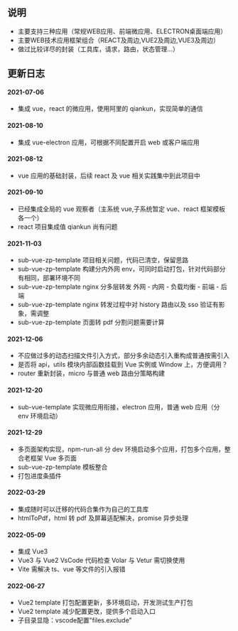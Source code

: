## 说明

- 主要支持三种应用（常规WEB应用、前端微应用、ELECTRON桌面端应用）
- 主要WEB技术应用框架组合（REACT及周边,VUE2及周边,VUE3及周边）
- 做过比较详尽的封装（工具库，请求，路由，状态管理...）

## 更新日志

#### 2021-07-06

- 集成 vue，react 的微应用，使用阿里的 qiankun，实现简单的通信

#### 2021-08-10

- 集成 vue-electron 应用，可根据不同配置开启 web 或客户端应用

#### 2021-08-12

- vue 应用的基础封装，后续 react 及 vue 相关实践集中到此项目中

#### 2021-09-10

- 已经集成全局的 vue 观察者（主系统 vue,子系统暂定 vue、react 框架模板各一个）
- react 项目集成值 qiankun 尚有问题

#### 2021-11-03

- sub-vue-zp-template 项目相关问题，代码已清空，保留思路
- sub-vue-zp-template 构建分内外网 env，可同时启动打包，针对代码部分有相同，部署环境不同
- sub-vue-zp-template nginx 分多层转发 外网 - 内网 - 负载均衡 - 前端 - 后端
- sub-vue-zp-template nginx 转发过程中对 history 路由以及 sso 验证有影象，需调整
- sub-vue-zp-template 页面转 pdf 分割问题需要计算

#### 2021-12-06

- 不应做过多的动态扫描文件引入方式，部分多余动态引入重构成普通按需引入
- 是否将 api，utils 模块内部函数挂载到 Vue 实例或 Window 上，方便调用？
- router 重新封装，micro 与普通 web 路由分策略构建

#### 2021-12-20

- sub-vue-template 实现微应用衔接，electron 应用，普通 web 应用（分 env 环境启动）

#### 2021-12-29

- 多页面架构实现，npm-run-all 分 dev 环境启动多个应用，打包多个应用，整合老框架 Vue 多页面
- sub-vue-zp-template 模板整合
- 打包进度条插件

#### 2022-03-29

- 集成随时可以迁移的代码合集作为自己的工具库
- htmlToPdf，html 转 pdf 及屏幕适配解决，promise 异步处理

#### 2022-05-09

- 集成 Vue3
- Vue3 与 Vue2 VsCode 代码检查 Volar 与 Vetur 需切换使用
- Vite 需解决 ts、vue 等文件的引入报错

#### 2022-06-27

- Vue2 template 打包配置更新，多环境启动，开发测试生产打包
- Vue2 template 减少配置更改，提供多个启动入口
- 子目录显隐：vscode配置"files.exclude"
